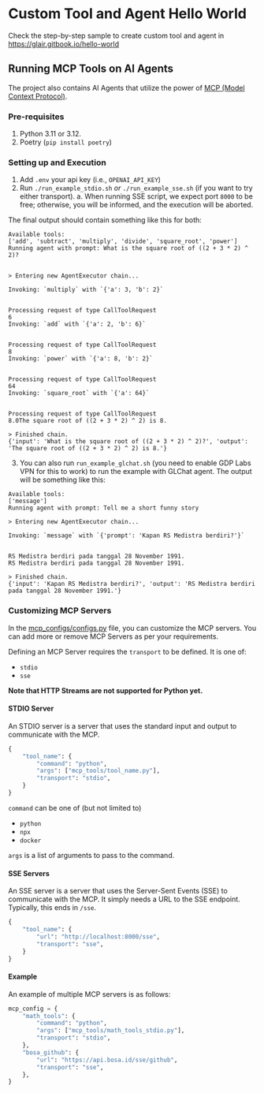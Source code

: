 # Custom Tool and Agent Hello World

Check the step-by-step sample to create custom tool and agent in https://glair.gitbook.io/hello-world

## Running MCP Tools on AI Agents

The project also contains AI Agents that utilize the power of [MCP (Model Context Protocol)](https://modelcontextprotocol.io/introduction).

### Pre-requisites

1. Python 3.11 or 3.12.
2. Poetry (`pip install poetry`)

### Setting up and Execution

1. Add `.env` your api key (i.e., `OPENAI_API_KEY`)
2. Run `./run_example_stdio.sh` _or_ `./run_example_sse.sh` (if you want to try either transport).
   a. When running SSE script, we expect port `8000` to be free; otherwise, you will be informed, and the execution will be aborted.

The final output should contain something like this for both:

```
Available tools:
['add', 'subtract', 'multiply', 'divide', 'square_root', 'power']
Running agent with prompt: What is the square root of ((2 + 3 * 2) ^ 2)?


> Entering new AgentExecutor chain...

Invoking: `multiply` with `{'a': 3, 'b': 2}`


Processing request of type CallToolRequest
6
Invoking: `add` with `{'a': 2, 'b': 6}`


Processing request of type CallToolRequest
8
Invoking: `power` with `{'a': 8, 'b': 2}`


Processing request of type CallToolRequest
64
Invoking: `square_root` with `{'a': 64}`


Processing request of type CallToolRequest
8.0The square root of ((2 + 3 * 2) ^ 2) is 8.

> Finished chain.
{'input': 'What is the square root of ((2 + 3 * 2) ^ 2)?', 'output': 'The square root of ((2 + 3 * 2) ^ 2) is 8.'}
```

3. You can also run `run_example_glchat.sh` (you need to enable GDP Labs VPN for this to work) to run the example with GLChat agent. The output will be something like this:

```
Available tools:
['message']
Running agent with prompt: Tell me a short funny story

> Entering new AgentExecutor chain...

Invoking: `message` with `{'prompt': 'Kapan RS Medistra berdiri?'}`


RS Medistra berdiri pada tanggal 28 November 1991.
RS Medistra berdiri pada tanggal 28 November 1991.

> Finished chain.
{'input': 'Kapan RS Medistra berdiri?', 'output': 'RS Medistra berdiri pada tanggal 28 November 1991.'}
```

### Customizing MCP Servers

In the [mcp_configs/configs.py](mcp_configs/configs.py) file, you can customize the MCP servers. You can add more or remove MCP Servers as per your requirements.

Defining an MCP Server requires the `transport` to be defined. It is one of:

- `stdio`
- `sse`

**Note that HTTP Streams are not supported for Python yet.**

#### STDIO Server

An STDIO server is a server that uses the standard input and output to communicate with the MCP.

```python
{
    "tool_name": {
        "command": "python",
        "args": ["mcp_tools/tool_name.py"],
        "transport": "stdio",
    }
}
```

`command` can be one of (but not limited to)

- `python`
- `npx`
- `docker`

`args` is a list of arguments to pass to the command.

#### SSE Servers

An SSE server is a server that uses the Server-Sent Events (SSE) to communicate with the MCP. It simply needs a URL to the SSE endpoint. Typically, this ends in `/sse`.

```python
{
    "tool_name": {
        "url": "http://localhost:8000/sse",
        "transport": "sse",
    }
}
```

#### Example

An example of multiple MCP servers is as follows:

```python
mcp_config = {
    "math_tools": {
        "command": "python",
        "args": ["mcp_tools/math_tools_stdio.py"],
        "transport": "stdio",
    },
    "bosa_github": {
        "url": "https://api.bosa.id/sse/github",
        "transport": "sse",
    },
}
```

